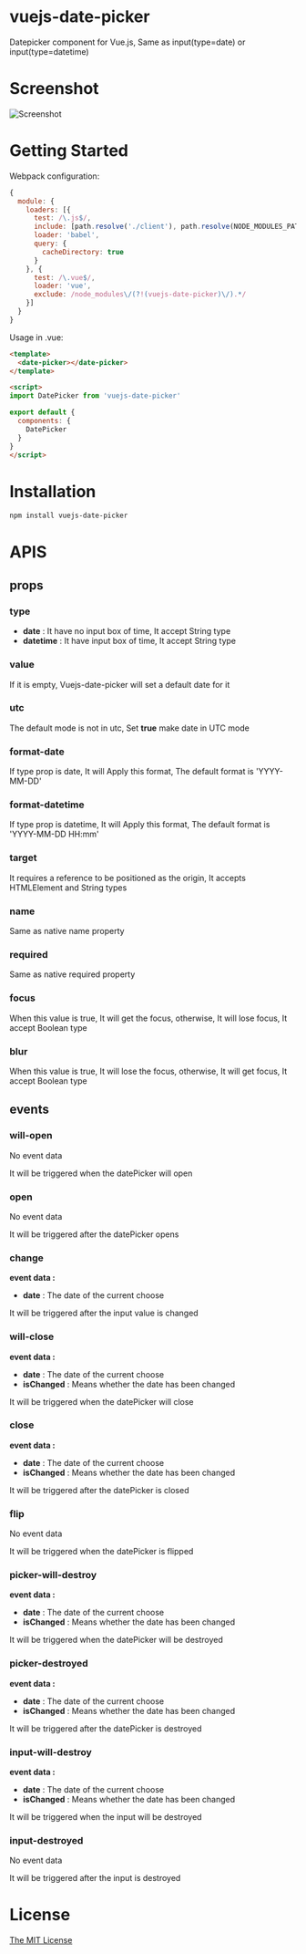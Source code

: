 # vuejs-date-picker

Datepicker component for Vue.js, Same as input(type=date) or input(type=datetime)

# Screenshot

![Screenshot](./screen-shot.png)

# Getting Started

Webpack configuration:
```js
{
  module: {
    loaders: [{ 
      test: /\.js$/, 
      include: [path.resolve('./client'), path.resolve(NODE_MODULES_PATH, 'vuejs-date-picker')],
      loader: 'babel', 
      query: {
        cacheDirectory: true
      }
    }, { 
      test: /\.vue$/, 
      loader: 'vue', 
      exclude: /node_modules\/(?!(vuejs-date-picker)\/).*/
    }]
  }
}
```

Usage in .vue:
```html
<template>
  <date-picker></date-picker>
</template>

<script>
import DatePicker from 'vuejs-date-picker'

export default {
  components: {
    DatePicker
  }
}
</script>
```

# Installation

```
npm install vuejs-date-picker
```

# APIS

## props

### type

* **date** : It have no input box of time, It accept String type
* **datetime** : It have input box of time, It accept String type

### value

If it is empty, Vuejs-date-picker will set a default date for it

### utc

The default mode is not in utc, Set **true** make date in UTC mode

### format-date

If type prop is date, It will Apply this format, The default format is 'YYYY-MM-DD'

### format-datetime

If type prop is datetime, It will Apply this format, The default format is 'YYYY-MM-DD HH:mm'

### target

It requires a reference to be positioned as the origin, It accepts HTMLElement and String types

### name

Same as native name property

### required

Same as native required property

### focus

When this value is true, It will get the focus, otherwise, It will lose focus, It accept Boolean type

### blur

When this value is true, It will lose the focus, otherwise, It will get focus, It accept Boolean type

## events

### will-open

No event data

It will be triggered when the datePicker will open

### open

No event data

It will be triggered after the datePicker opens

### change

**event data :**

* **date** : The date of the current choose

It will be triggered after the input value is changed

### will-close

**event data :**

* **date** : The date of the current choose
* **isChanged** : Means whether the date has been changed

It will be triggered when the datePicker will close

### close

**event data :**

* **date** : The date of the current choose
* **isChanged** : Means whether the date has been changed

It will be triggered after the datePicker is closed

### flip

No event data

It will be triggered when the datePicker is flipped

### picker-will-destroy

**event data :**

* **date** : The date of the current choose
* **isChanged** : Means whether the date has been changed

It will be triggered when the datePicker will be destroyed

### picker-destroyed

**event data :**

* **date** : The date of the current choose
* **isChanged** : Means whether the date has been changed

It will be triggered after the datePicker is destroyed

### input-will-destroy

**event data :**

* **date** : The date of the current choose
* **isChanged** : Means whether the date has been changed

It will be triggered when the input will be destroyed

### input-destroyed

No event data

It will be triggered after the input is destroyed

# License

[The MIT License](https://opensource.org/licenses/MIT)
